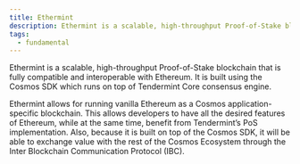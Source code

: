 ```yaml
---
title: Ethermint
description: Ethermint is a scalable, high-throughput Proof-of-Stake blockchain that is fully compatible and interoperable with Ethereum
tags:
  - fundamental
---
```


Ethermint is a scalable, high-throughput Proof-of-Stake blockchain that is fully compatible and interoperable with Ethereum. It is built using the Cosmos SDK which runs on top of Tendermint Core consensus engine.

Ethermint allows for running vanilla Ethereum as a Cosmos application-specific blockchain. This allows developers to have all the desired features of Ethereum, while at the same time, benefit from Tendermint’s PoS implementation. Also, because it is built on top of the Cosmos SDK, it will be able to exchange value with the rest of the Cosmos Ecosystem through the Inter Blockchain Communication Protocol (IBC).
